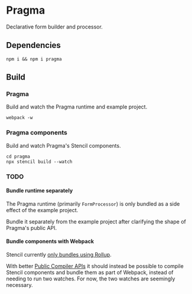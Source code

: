 # Pragma

Declarative form builder and processor.

## Dependencies

```
npm i && npm i pragma
```

## Build

### Pragma

Build and watch the Pragma runtime and example project.

```
webpack -w
```

### Pragma components

Build and watch Pragma's Stencil components.

```
cd pragma
npx stencil build --watch
```

### TODO

#### Bundle runtime separately

The Pragma runtime (primarily `FormProcessor`) is only bundled as a side effect of the example project.

Bundle it separately from the example project after clarifying the shape of Pragma's public API.

#### Bundle components with Webpack

Stencil currently [only bundles using Rollup](https://stenciljs.com/docs/module-bundling).

With better [Public Compiler APIs](https://stenciljs.com/blog/stencil-roadmap-fall-2019#public-compiler-apis) it should
instead be possible to compile Stencil components and bundle them as part of Webpack, instead of needing to run two
watches. For now, the two watches are seemingly necessary.
